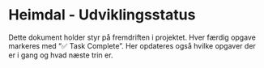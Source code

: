 # Heimdal - Udviklingsstatus

Dette dokument holder styr på fremdriften i projektet. Hver færdig opgave markeres med “✅ Task Complete”. Her opdateres også hvilke opgaver der er i gang og hvad næste trin er.